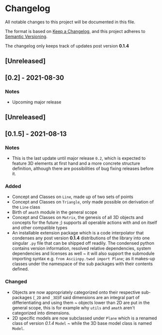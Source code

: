 # Changelog

All notable changes to this project will be documented in this file.

The format is based on [Keep a Changelog](https://keepachangelog.com/en/1.0.0/),
and this project adheres to [Semantic Versioning](https://semver.org/spec/v2.0.0.html).

The changelog only keeps track of updates post version **0.1.4**

## [Unreleased]

## [0.2] - 2021-08-30

### Notes

- Upcoming major release

## [Unreleased]

## [0.1.5] - 2021-08-13

### Notes

- This is the last update until major release `0.2`, which is expected to feature 3D elements at first hand and a more concrete structure definition, although there are possibilities of bug fixing releases before it.

### Added

- Concept and Classes on `Line`, made up of two sets of points
- Concept and Classes on `Triangle`, only made possible on derivation of the `Line` class
- Birth of `amath` module in the general scope
- Concept and Classes on `Matrix`, the genesis of all 3D objects and concepts for the future ;) supports all operable actions with and on itself and other compatible types
- An installable extension package which is a code interpolator that condenses any post version **0.1.4** distributions of the library into one singular `.py` file that can be shipped off readily. The condensed python contains version information, resolved relative dependencies, system dependencies and licenses as well ~ it will also support the submodule importing syntax e.g. `from Asciinpy.twod import Plane`; as it makes-up classes under the namespace of the sub packages with their contents defined.

### Changed

- Objects are now appropriately categorized onto their respective sub-packages (`_2D` and `_3D`)if said dimensions are an integral part of differientiating and using them ~ objects lower than 2D are put in the general scope, this is for example why `utils` and `amath` aren't categorized into dimensions.
- 2D specific models are now subclassed under `Plane` which is a renamed class of version _0.1.4_ `Model` ~ while the 3D base model class is named `Model`.
